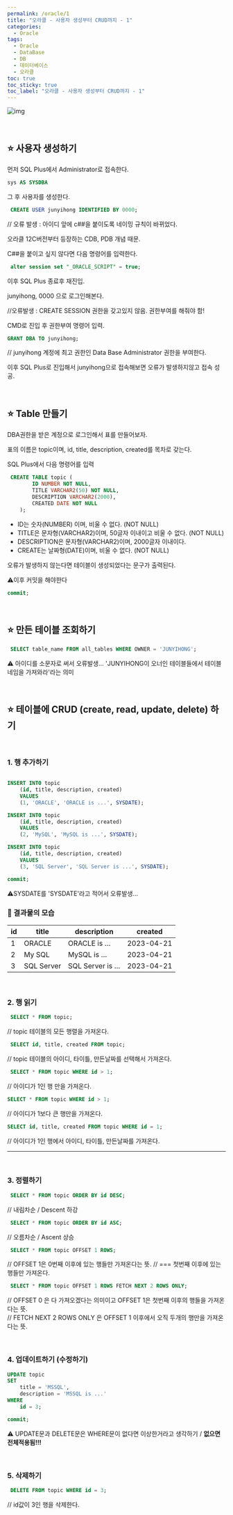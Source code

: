 ```yaml
---
permalink: /oracle/1
title: "오라클 - 사용자 생성부터 CRUD까지 - 1"
categories:
  - Oracle
tags:
  - Oracle
  - DataBase
  - DB
  - 데이터베이스
  - 오라클
toc: true
toc_sticky: true
toc_label: "오라클 - 사용자 생성부터 CRUD까지 - 1"
---
```


![img](/images/database1.jpg)

<br/>

## ⭐ **사용자 생성하기**

먼저 SQL Plus에서 Administrator로 접속한다.

```sql
sys AS SYSDBA
```

그 후 사용자를 생성한다.

```sql
 CREATE USER junyihong IDENTIFIED BY 0000;
```

// 오류 발생 : 아이디 앞에 c##을 붙이도록 네이밍 규칙이 바뀌었다.

오라클 12C버전부터 등장하는 CDB, PDB 개념 때문.

C##을 붙이고 싶지 않다면 다음 명령어를 입력한다.

```sql
 alter session set "_ORACLE_SCRIPT" = true;
```

이후 SQL Plus 종료후 재진입.

junyihong, 0000 으로 로그인해본다.

//오류발생 : CREATE SESSION 권한을 갖고있지 않음.
권한부여를 해줘야 함!

CMD로 진입 후 권한부여 명령어 입력.

```sql
GRANT DBA TO junyihong;
```

// junyihong 계정에 최고 권한인 Data Base Administrator 권한을 부여한다.

이후 SQL Plus로 진입해서 junyihong으로 접속해보면 오류가 발생하지않고 접속 성공.

<br/>

## ⭐ **Table 만들기**

DBA권한을 받은 계정으로 로그인해서 표를 만들어보자.

표의 이름은 topic이며, id, title, description, created를 목차로 갖는다.

SQL Plus에서 다음 명령어를 입력

```sql
 CREATE TABLE topic (
        ID NUMBER NOT NULL,
        TITLE VARCHAR2(50) NOT NULL,
        DESCRIPTION VARCHAR2(2000),
        CREATED DATE NOT NULL
    );
```

- ID는 숫자(NUMBER) 이며, 비울 수 없다. (NOT NULL)
- TITLE은 문자형(VARCHAR2)이며, 50글자 이내이고 비울 수 없다. (NOT NULL)
- DESCRIPTION은 문자형(VARCHAR2)이며, 2000글자 이내이다.
- CREATE는 날짜형(DATE)이며, 비울 수 없다. (NOT NULL)

오류가 발생하지 않는다면 테이블이 생성되었다는 문구가 출력된다.

⚠️이후 커밋을 해야한다

```sql
commit;
```

<br/>

## ⭐ **만든 테이블 조회하기**

```sql
 SELECT table_name FROM all_tables WHERE OWNER = 'JUNYIHONG';
```

⚠️ 아이디를 소문자로 써서 오류발생...
'JUNYIHONG이 오너인 테이블들에서 테이블네임을 가져와라'라는 의미

<br/>

## ⭐ **테이블에 CRUD (create, read, update, delete) 하기**

<br/>

### 1. **행 추가하기**

```sql

INSERT INTO topic
    (id, title, description, created)
    VALUES
    (1, 'ORACLE', 'ORACLE is ...', SYSDATE);

INSERT INTO topic
    (id, title, description, created)
    VALUES
    (2, 'MySQL', 'MySQL is ...', SYSDATE);

INSERT INTO topic
    (id, title, description, created)
    VALUES
    (3, 'SQL Server', 'SQL Server is ...', SYSDATE);

commit;

```

⚠️SYSDATE를 'SYSDATE'라고 적어서 오류발생...

### 📰 결과물의 모습

| id  | title      | description     | created    |
| --- | ---------- | --------------- | ---------- |
| 1   | ORACLE     | ORACLE is …     | 2023-04-21 |
| 2   | My SQL     | MySQL is …      | 2023-04-21 |
| 3   | SQL Server | SQL Server is … | 2023-04-21 |

<br/>

### **2. 행 읽기**

```sql
 SELECT * FROM topic;
```

// topic 테이블의 모든 행렬을 가져온다.

```sql
 SELECT id, title, created FROM topic;
```

// topic 테이블의 아이디, 타이틀, 만든날짜를 선택해서 가져온다.

```sql
 SELECT * FROM topic WHERE id > 1;
```

// 아이디가 1인 행 만을 가져온다.

```sql
SELECT * FROM topic WHERE id > 1;
```

// 아이디가 1보다 큰 행만을 가져온다.

```sql
SELECT id, title, created FROM topic WHERE id = 1;
```

// 아이디가 1인 행에서 아이디, 타이틀, 만든날짜를 가져온다.

---

<br/>

### **3. 정렬하기**

```sql
 SELECT * FROM topic ORDER BY id DESC;
```

// 내림차순 / Descent 하강

```sql
 SELECT * FROM topic ORDER BY id ASC;
```

// 오름차순 / Ascent 상승

```sql
 SELECT * FROM topic OFFSET 1 ROWS;
```

// OFFSET 1은 0번째 이후에 있는 행들만 가져온다는 뜻.
// === 첫번째 이후에 있는 행들만 가져온다.

```sql
 SELECT * FROM topic OFFSET 1 ROWS FETCH NEXT 2 ROWS ONLY;
```

// OFFSET 0 은 다 가져오겠다는 의미이고 OFFSET 1은 첫번째 이후의 행들을 가져온다는 뜻. <br />
// FETCH NEXT 2 ROWS ONLY 은 OFFSET 1 이후에서 오직 두개의 행만을 가져온다는 뜻.

<br/>

### **4. 업데이트하기 (수정하기)**

```sql
UPDATE topic
SET
    title = 'MSSQL',
    description = 'MSSQL is ...'
WHERE
    id = 3;

commit;
```

⚠️ UPDATE문과 DELETE문은 WHERE문이 없다면 이상한거라고 생각하기 / **없으면 전체적용됨!!!**

<br/>

### **5. 삭제하기**

```sql
 DELETE FROM topic WHERE id = 3;
```

// id값이 3인 행을 삭제한다.
<br/>
